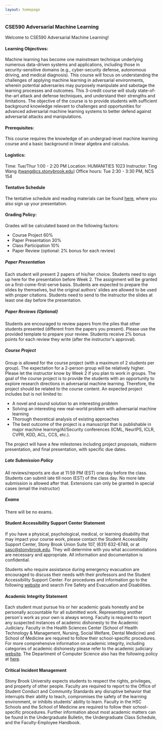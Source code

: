 ```yaml
---
layout: homepage
---
```


### CSE590 Adversarial Machine Learning

Welcome to CSE590 Adversarial Machine Learning!

#### Learning Objectives:

Machine learning has become one mainstream technique underlying numerous data-driven systems and applications, including those in security-sensitive domains (e.g., cyber-security defense, autonomous driving, and medical diagnosis). This course will focus on understanding the challenges of applying machine learning in adversarial environments, wherein potential adversaries may purposely manipulate and sabotage the learning processes and outcomes. This 3-credit course will study state-of-the-art attack and defense techniques, and understand their strengths and limitations. The objective of the course is to provide students with sufficient background knowledge relevant to challenges and opportunities for advanced adversarial machine learning systems to better defend against adversarial attacks and manipulations.

#### Prerequisites:

This course requires the knowledge of an undergrad-level machine learning course and a basic background in linear algebra and calculus.

#### Logistics:

Time: Tue/Thur 1:00 - 2:20 PM
Location: HUMANITIES 1023
Instructor: Ting Wang (twang@cs.stonybrook.edu)
Office hours: Tue 2:30 - 3:30 PM, NCS 154

#### Tentative Schedule

The tentative schedule and reading materials can be found [here](https://docs.google.com/spreadsheets/d/1Ur5lj63Eg8v9mmUstGAQO9hzaecZ7_2-ifA85WxSbfQ/edit?usp=sharing), where you also sign up your presentation. 

#### Grading Policy:

Grades will be calculated based on the following factors:

- Course Project 60%
- Paper Presentation 30%
- Class Participation 10%
- Paper Review (optional: 2% bonus for each review)

##### Paper Presentation
Each student will present 2 papers of his/her choice. Students need to sign up here for the presentation before Week 2. The assignment will be granted on a first-come-first-serve basis. Students are expected to prepare the slides by themselves, but the original authors’ slides are allowed to be used with proper citations. Students need to send to the instructor the slides at least one day before the presentation.

##### Paper Reviews (Optional)
Students are encouraged to review papers from the piles that other students presented (different from the papers you present). Please use the provided template to prepare your review. Students receive 2% bonus points for each review they write (after the instructor's approval).

##### Course Project
Group is allowed for the course project (with a maximum of 2 students per group). The expectation for a 2-person group will be relatively higher. Please let the instructor know by Week 2 if you plan to work in groups.
The goal of the course project is to provide the students with an opportunity to explore research directions in adversarial machine learning. Therefore, the project should be related to the course content. An expected project includes but is not limited to:
- A novel and sound solution to an interesting problem
- Solving an interesting new real-world problem with adversarial machine learning
- Thorough theoretical analysis of existing approaches
- The best outcome of the project is a manuscript that is publishable in major machine learning/AI/Security conferences (ICML, NeurIPS, ICLR, CVPR, KDD, ACL, CCS, etc.).

The project will have a few milestones including project proposals, midterm presentation, and final presentation, with specific due dates.

##### Late Submission Policy
All reviews/reports are due at 11:59 PM (EST) one day before the class.
Students can submit late till noon (EST) of the class day. No more late submission is allowed after that.
Extensions can only be granted in special cases (email the instructor)

##### Exams
There will be no exams.


#### Student Accessibility Support Center Statement

If you have a physical, psychological, medical, or learning disability that may impact your course work, please contact the Student Accessibility Support Center, Stony Brook Union Suite 107, (631) 632-6748, or at sasc@stonybrook.edu. They will determine with you what accommodations are necessary and appropriate. All information and documentation is confidential.

Students who require assistance during emergency evacuation are encouraged to discuss their needs with their professors and the Student Accessibility Support Center. For procedures and information go to the following [website](https://ehs.stonybrook.edu/programs/fire-safety/emergency-evacuation/evacuation-guide-disabilities) and search Fire Safety and Evacuation and Disabilities.

#### Academic Integrity Statement

Each student must pursue his or her academic goals honestly and be personally accountable for all submitted work. Representing another person's work as your own is always wrong. Faculty is required to report any suspected instances of academic dishonesty to the Academic Judiciary. Faculty in the Health Sciences Center (School of Health Technology & Management, Nursing, Social Welfare, Dental Medicine) and School of Medicine are required to follow their school-specific procedures. For more comprehensive information on academic integrity, including categories of academic dishonesty please refer to the academic judiciary [website](http://www.stonybrook.edu/commcms/academic_integrity/index.html). The Department of Computer Science also has the following policy at [here](https://www.cs.stonybrook.edu/sites/default/files/drupalfiles/basicpage/GraduateAcademicDishonesty.pdf).


#### Critical Incident Management

Stony Brook University expects students to respect the rights, privileges, and property of other people. Faculty are required to report to the Office of Student Conduct and Community Standards any disruptive behavior that interrupts their ability to teach, compromises the safety of the learning environment, or inhibits students' ability to learn. Faculty in the HSC Schools and the School of Medicine are required to follow their school-specific procedures. Further information about most academic matters can be found in the Undergraduate Bulletin, the Undergraduate Class Schedule, and the Faculty-Employee Handbook.